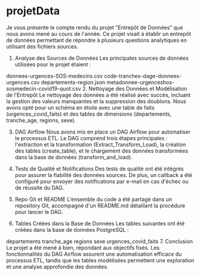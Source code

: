 # projetData
Je vous présente le compte rendu du projet "Entrepôt de Données" que nous avons mené au cours de l'année. Ce projet visait à établir un entrepôt de données permettant de répondre à plusieurs questions analytiques en utilisant des fichiers sources.

1. Analyse des Sources de Données
Les principales sources de données utilisées pour le projet étaient :

donnees-urgences-SOS-medecins.csv
code-tranches-dage-donnees-urgences.csv
departements-region.json
metadonnee-urgenceshos-sosmedecin-covid19-quot.csv
2. Nettoyage des Données et Modélisation de l'Entrepôt
Le nettoyage des données a été réalisé avec succès, incluant la gestion des valeurs manquantes et la suppression des doublons. Nous avons opté pour un schéma en étoile avec une table de faits (urgences_covid_faits) et des tables de dimensions (departements, tranche_age, regions, sexe).

3. DAG Airflow
Nous avons mis en place un DAG Airflow pour automatiser le processus ETL. Le DAG comprend trois étapes principales : l'extraction et la transformation (Extract_Transform_Load), la création des tables (create_table), et le chargement des données transformées dans la base de données (transform_and_load).

4. Tests de Qualité et Notifications
Des tests de qualité ont été intégrés pour assurer la fiabilité des données sources. De plus, un callback a été configuré pour envoyer des notifications par e-mail en cas d'échec ou de réussite du DAG.

5. Repo Git et README
L'ensemble du code a été partagé dans un repository Git, accompagné d'un README.md détaillant la procédure pour lancer le DAG.

6. Tables Créées dans la Base de Données
Les tables suivantes ont été créées dans la base de données PostgreSQL :

departements
tranche_age
regions
sexe
urgences_covid_faits
7. Conclusion
Le projet a été mené à bien, répondant aux objectifs fixés. Les fonctionnalités du DAG Airflow assurent une automatisation efficace du processus ETL, tandis que les tables modélisées permettent une exploration et une analyse approfondie des données.
